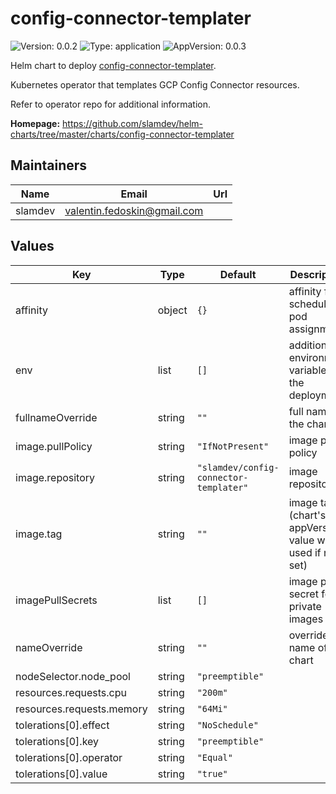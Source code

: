 # config-connector-templater

![Version: 0.0.2](https://img.shields.io/badge/Version-0.0.2-informational?style=flat-square) ![Type: application](https://img.shields.io/badge/Type-application-informational?style=flat-square) ![AppVersion: 0.0.3](https://img.shields.io/badge/AppVersion-0.0.3-informational?style=flat-square)

Helm chart to deploy [config-connector-templater](https://github.com/slamdev/config-connector-templater).

Kubernetes operator that templates GCP Config Connector resources.

Refer to operator repo for additional information.

**Homepage:** <https://github.com/slamdev/helm-charts/tree/master/charts/config-connector-templater>

## Maintainers

| Name | Email | Url |
| ---- | ------ | --- |
| slamdev | valentin.fedoskin@gmail.com |  |

## Values

| Key | Type | Default | Description |
|-----|------|---------|-------------|
| affinity | object | `{}` | affinity for scheduler pod assignment |
| env | list | `[]` | additional environment variables for the deployment |
| fullnameOverride | string | `""` | full name of the chart. |
| image.pullPolicy | string | `"IfNotPresent"` | image pull policy |
| image.repository | string | `"slamdev/config-connector-templater"` | image repository |
| image.tag | string | `""` | image tag (chart's appVersion value will be used if not set) |
| imagePullSecrets | list | `[]` | image pull secret for private images |
| nameOverride | string | `""` | override name of the chart |
| nodeSelector.node_pool | string | `"preemptible"` |  |
| resources.requests.cpu | string | `"200m"` |  |
| resources.requests.memory | string | `"64Mi"` |  |
| tolerations[0].effect | string | `"NoSchedule"` |  |
| tolerations[0].key | string | `"preemptible"` |  |
| tolerations[0].operator | string | `"Equal"` |  |
| tolerations[0].value | string | `"true"` |  |
